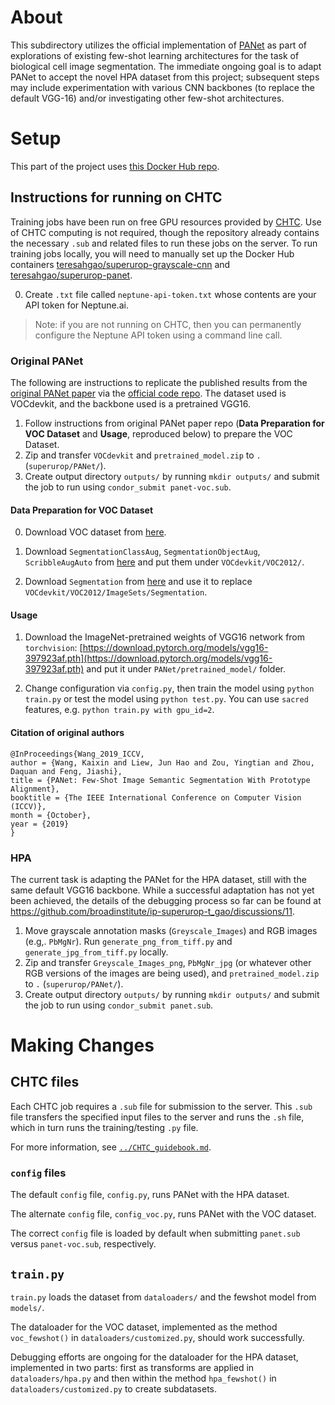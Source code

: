 # About

This subdirectory utilizes the official implementation of [PANet](https://github.com/kaixin96/PANet) as part of explorations of existing few-shot learning architectures for the task of biological cell image segmentation. The immediate ongoing goal is to adapt PANet to accept the novel HPA dataset from this project; subsequent steps may include experimentation with various CNN backbones (to replace the default VGG-16) and/or investigating other few-shot architectures.


# Setup

This part of the project uses [this Docker Hub repo](https://hub.docker.com/repository/docker/teresahgao/superurop-panet).

## Instructions for running on CHTC

Training jobs have been run on free GPU resources provided by [CHTC](https://chtc.cs.wisc.edu). Use of CHTC computing is not required, though the repository already contains the necessary `.sub` and related files to run these jobs on the server. To run training jobs locally, you will need to manually set up the Docker Hub containers [teresahgao/superurop-grayscale-cnn](https://hub.docker.com/repository/docker/teresahgao/superurop-grayscale-cnn) and [teresahgao/superurop-panet](https://hub.docker.com/repository/docker/teresahgao/superurop-panet).

0. Create `.txt` file called `neptune-api-token.txt` whose contents are your API token for Neptune.ai.

> Note: if you are not running on CHTC, then you can permanently configure the Neptune API token using a command line call.

### Original PANet

The following are instructions to replicate the published results from the [original PANet paper](https://arxiv.org/abs/1908.06391) via the [official code repo](https://github.com/kaixin96/PANet). The dataset used is VOCdevkit, and the backbone used is a pretrained VGG16.

1. Follow instructions from original PANet paper repo (**Data Preparation for VOC Dataset** and **Usage**, reproduced below) to prepare the VOC Dataset.
2. Zip and transfer `VOCdevkit` and `pretrained_model.zip` to `.` (`superurop/PANet/`).
3. Create output directory `outputs/` by running `mkdir outputs/` and submit the job to run using `condor_submit panet-voc.sub`.

#### Data Preparation for VOC Dataset

0. Download VOC dataset from [here](http://host.robots.ox.ac.uk/pascal/VOC/voc2012/index.html#devkit).

1. Download `SegmentationClassAug`, `SegmentationObjectAug`, `ScribbleAugAuto` from [here](https://drive.google.com/drive/folders/1N00R9m9qe2rKZChZ8N7Hib_HR2HGtXHp?usp=sharing) and put them under `VOCdevkit/VOC2012/`.

2. Download `Segmentation` from [here](https://drive.google.com/drive/folders/1N00R9m9qe2rKZChZ8N7Hib_HR2HGtXHp?usp=sharing) and use it to replace `VOCdevkit/VOC2012/ImageSets/Segmentation`.

#### Usage

1. Download the ImageNet-pretrained weights of VGG16 network from `torchvision`: [https://download.pytorch.org/models/vgg16-397923af.pth](https://download.pytorch.org/models/vgg16-397923af.pth) and put it under `PANet/pretrained_model/` folder.

2. Change configuration via `config.py`, then train the model using `python train.py` or test the model using `python test.py`. You can use `sacred` features, e.g. `python train.py with gpu_id=2`.

#### Citation of original authors
```
@InProceedings{Wang_2019_ICCV,
author = {Wang, Kaixin and Liew, Jun Hao and Zou, Yingtian and Zhou, Daquan and Feng, Jiashi},
title = {PANet: Few-Shot Image Semantic Segmentation With Prototype Alignment},
booktitle = {The IEEE International Conference on Computer Vision (ICCV)},
month = {October},
year = {2019}
}
```

### HPA

The current task is adapting the PANet for the HPA dataset, still with the same default VGG16 backbone. While a successful adaptation has not yet been achieved, the details of the debugging process so far can be found at https://github.com/broadinstitute/ip-superurop-t_gao/discussions/11.

1. Move grayscale annotation masks (`Greyscale_Images`) and RGB images (e.g,. `PbMgNr`). Run `generate_png_from_tiff.py` and `generate_jpg_from_tiff.py` locally.
2. Zip and transfer `Greyscale_Images_png`, `PbMgNr_jpg` (or whatever other RGB versions of the images are being used), and `pretrained_model.zip` to `.` (`superurop/PANet/`).
3. Create output directory `outputs/` by running `mkdir outputs/` and submit the job to run using `condor_submit panet.sub`.


# Making Changes

## CHTC files

Each CHTC job requires a `.sub` file for submission to the server. This `.sub` file transfers the specified input files to the server and runs the `.sh` file, which in turn runs the training/testing `.py` file.

For more information, see [`../CHTC_guidebook.md`](../CHTC_guidebook.md).

### `config` files

The default `config` file, `config.py`, runs PANet with the HPA dataset.

The alternate `config` file, `config_voc.py`, runs PANet with the VOC dataset.

The correct `config` file is loaded by default when submitting `panet.sub` versus `panet-voc.sub`, respectively.

## `train.py`

`train.py` loads the dataset from `dataloaders/` and the fewshot model from `models/`.

The dataloader for the VOC dataset, implemented as the method `voc_fewshot()` in `dataloaders/customized.py`, should work successfully.

Debugging efforts are ongoing for the dataloader for the HPA dataset, implemented in two parts: first as transforms are applied in `dataloaders/hpa.py` and then within the method `hpa_fewshot()` in `dataloaders/customized.py` to create subdatasets.
